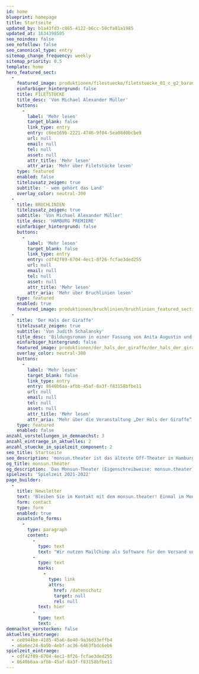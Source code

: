 ```yaml
---
id: home
blueprint: homepage
title: Startseite
updated_by: b1a43fd3-c865-4122-b6cc-50cfa81a1985
updated_at: 1634398505
seo_noindex: false
seo_nofollow: false
seo_canonical_type: entry
sitemap_change_frequency: weekly
sitemap_priority: 0.5
template: home
hero_featured_sect:
  -
    featured_image: produktionen/filestuecke/filetstuecke_01_c_g2_baraniak_web.jpg
    einfarbiger_hintergrund: false
    title: FILETSTÜCKE
    title_desc: 'Von Michael Alexander Müller'
    buttons:
      -
        label: 'Mehr lesen'
        target_blank: false
        link_type: entry
        entry: c6ee169b-2221-4746-9f04-5ea08d0bcbe9
        url: null
        email: null
        tel: null
        asset: null
        attr_title: 'Mehr lesen'
        attr_aria: 'Mehr über Filetstücke lesen'
    type: featured
    enabled: false
    titelzusatz_zeigen: true
    subtitle: '- wem gehört das Land'
    overlay_color: neutral-300
  -
    title: BRUCHLINIEN
    titelzusatz_zeigen: true
    subtitle: 'Von Michael Alexander Müller'
    title_desc: 'HAMBURG PREMIERE'
    einfarbiger_hintergrund: false
    buttons:
      -
        label: 'Mehr lesen'
        target_blank: false
        link_type: entry
        entry: cdf42f89-6704-4ec1-8f26-fcfae3ded255
        url: null
        email: null
        tel: null
        asset: null
        attr_title: 'Mehr lesen'
        attr_aria: 'Mehr über Bruchlinien lesen'
    type: featured
    enabled: true
    featured_image: produktionen/bruchlinien/bruchlinien_featured_section_v2.jpg
  -
    title: 'Der Hals der Giraffe'
    titelzusatz_zeigen: true
    subtitle: 'Von Judith Schalansky'
    title_desc: 'Bildungsroman in einer Fassung von Anita Augustin und Florian Fiedler'
    einfarbiger_hintergrund: false
    featured_image: produktionen/der_hals_der_giraffe/der_hals_der_giraffe_c_sabine_flunker_02.JPG
    overlay_color: neutral-300
    buttons:
      -
        label: 'Mehr lesen'
        target_blank: false
        link_type: entry
        entry: 8640b6aa-afbb-45af-8a3f-f83158bfbe11
        url: null
        email: null
        tel: null
        asset: null
        attr_title: 'Mehr lesen'
        attr_aria: 'Mehr über die Veranstaltung „Der Hals der Giraffe“ lesen'
    type: featured
    enabled: false
anzahl_vorstellungen_in_demnaechst: 3
anzahl_eintraege_in_aktuelles: 2
anzahl_stuecke_in_spielzeit_component: 2
seo_title: Startseite
seo_description: 'monsun.theater ist das älteste Off-Theater in Hamburg und besteht seit 1980. Es befindet sich im Stadtteil Ottensen.'
og_title: monsun.theater
og_description: 'Das Monsun-Theater (Eigenschreibweise: monsun.theater) ist das älteste Off-Theater in Hamburg und besteht seit 1980. Es befindet sich im Stadtteil Ottensen.'
spielzeit: 'Spielzeit 2021-2022'
page_builder:
  -
    title: Newsletter
    text: 'Bleiben Sie im Kontakt mit dem monsun.theater! Einmal im Monat aktuelle Informationen zu unseren Veranstaltungen: Premieren, Festivals, Extra-Events und ein Blick hinter die Kulissen.'
    form: contact
    type: form
    enabled: true
    zusatsinfo_forms:
      -
        type: paragraph
        content:
          -
            type: text
            text: "Wir nutzen MailChimp als Software für den Versand unseres Newsletter. Nach Bestätigen des Buttons \"SENDEN\" erhalten Sie innerhalb weniger Minuten eine E-Mail mit einem Bestätigungslink, um Ihre Anmeldung abzuschließen. Sie willigen hiermit in die Verarbeitung Ihrer Daten zu diesem Zweck ein. Ihre Daten werden nur zu diesem Zweck verwendet und nicht an Dritte weitergegeben. Sie können den Newsletter jederzeit wieder durch einen Klick auf das entsprechende Feld am Ende des Newsletters abbestellen. Ihre E-Maildaten werden dann automatisch aus dem Verteiler ausgetragen. Hinweise zum Datenschutz finden Sie\_"
          -
            type: text
            marks:
              -
                type: link
                attrs:
                  href: /datenschutz
                  target: null
                  rel: null
            text: hier
          -
            type: text
            text: .
demnachst_verstecken: false
aktuelles_eintraege:
  - ce0944be-4185-45a6-8e40-9a36d33effb4
  - a6a6ec24-8a9b-4ebf-ac36-6463fbdc6eb6
spielzeit_eintraege:
  - cdf42f89-6704-4ec1-8f26-fcfae3ded255
  - 8640b6aa-afbb-45af-8a3f-f83158bfbe11
---
```

